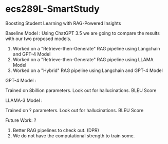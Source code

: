 # ecs289L-SmartStudy
Boosting Student Learning with RAG-Powered Insights

Baseline Model : Using ChatGPT 3.5 we are going to compare the results with our two proposed models.

1. Worked on a "Retrieve-then-Generate" RAG pipeline using Langchain and GPT-4 Model
2. Worked on a "Retrieve-then-Generate" RAG pipeline using LLAMA Model
3. Worked on a "Hybrid" RAG pipeline using Langchain and GPT-4 Model


GPT-4 Model :

Trained on 8billion parameters. 
Look out for hallucinations.
BLEU Score

LLAMA-3 Model :

Trained on ?  parameters. 
Look out for hallucinations.
BLEU Score


Future Work: ?
1. Better RAG pipelines to check out. (DPR)
2. We do not have the computational strength to train some.
